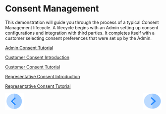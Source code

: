 # Consent Management

This demonstration will guide you through the process of a typical Consent Management lifecycle. A lifecycle begins with an Admin setting up consent configurations and integration with third parties.  It completes itself with a customer selecting consent preferences that were set up by the Admin.

[Admin Consent Tutorial](03_01_Admin_Consent_Tutorial.md)

[Customer Consent Introduction](04_Customer_Consent_Introduction.md)

[Customer Consent Tutorial](05_01_Customer_Consent_Tutorial.md)

[Representative Consent Introduction](06_Representative_Consent_Introduction.md)

[Representative Consent Tutorial](07_01_Representative_Consent_Tutorial.md)



[![Previous](../images/Previous.png)](../README.md)[<img align="right" width="60" height="54" src="../images/Next.png">](02_Admin_Consent_Introduction.md)
